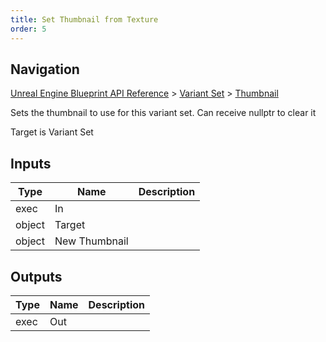 ```yaml
---
title: Set Thumbnail from Texture
order: 5
---
```

## Navigation

[Unreal Engine Blueprint API Reference](https://dev.epicgames.com/documentation/en-us/unreal-engine/BlueprintAPI) > [Variant Set](https://dev.epicgames.com/documentation/en-us/unreal-engine/BlueprintAPI/VariantSet) > [Thumbnail](https://dev.epicgames.com/documentation/en-us/unreal-engine/BlueprintAPI/VariantSet/Thumbnail)

Sets the thumbnail to use for this variant set. Can receive nullptr to clear it

Target is Variant Set

## Inputs

| Type | Name | Description |
| --- | --- | --- |
| exec | In |  |
| object | Target |  |
| object | New Thumbnail |  |

## Outputs

| Type | Name | Description |
| --- | --- | --- |
| exec | Out |  |

